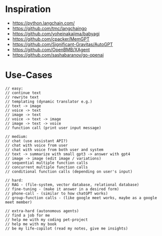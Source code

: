 # Inspiration

- https://python.langchain.com/
- https://github.com/tmc/langchaingo
- https://github.com/yoheinakajima/babyagi
- https://github.com/cpacker/MemGPT
- https://github.com/Significant-Gravitas/AutoGPT
- https://github.com/OpenBMB/XAgent
- https://github.com/sashabaranov/go-openai

# Use-Cases

```
// easy:
// continue text
// rewrite text
// templating (dynamic translator e.g.)
// text -> image
// voice -> text
// image -> text
// voice -> text -> image
// image -> text -> voice
// function call (print user input message)

// medium:
// chat (use assistant API?)
// chat with voice from user
// chat with voice from both user and system
// text -> summarize with small gpt3 -> answer with gpt4
// image -> image (edit image / variations)
// sequential multiple function calls
// concurrent multiple function calls
// conditional function calls (depending on user's input)

// hard:
// RAG - (file-system, vector database, relational database)
// fine-tuning - (make it answer in a desired form)
// phone-call - (similar to how chatGPT works)
// group-function calls - (like google meet works, maybe as a google meet member)

// extra-hard (autonomous agents)
// find a job for me
// help me with my coding pet-project
// help me with my book
// be my life-copilot (read my notes, give me insights)
```
